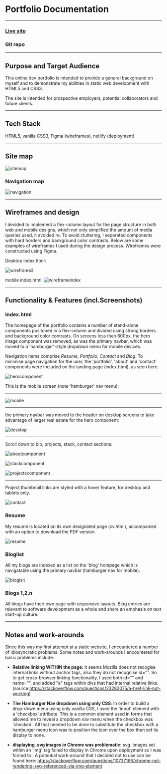 # Portfolio Documentation

---
### <a href="https://thriving-treacle-8b6b78.netlify.app">Live site</a>
### <a>Git repo</a>

---

## Purpose and Target Audience

This online dev portfolio is intended to provide a general background on myself and to demonstrate my abilities in static web development with HTML5 and CSS3.

The site is intended for prospective employers, potential collaborators and future clients.

---

## Tech Stack

HTML5, vanilla CSS3, Figma (wireframes), netlify (deployment)

---

## Site map

![sitemap](/Docs/Sitemap.jpg)

### Navigation map

![navigation](/Docs/Navigationmap.jpg)

---

## Wireframes and design

I decided to implement a flex-column layout for the page structure in both web and mobile designs, which not only simplified the amount of media queries used, it avoided re. To avoid cluttering, I seperated components with hard borders and background color contrasts. Below are some examples of wireframes I used during the design process. Wireframes were constructed using Figma.

Desktop index.html:

![wireframe2](/Docs/Wireframes/index.html.png)

mobile index.html:
![wireframeindex](/Docs/Wireframes/index.html%20(mobile).png)

---

## Functionality & Features (incl.Screenshots)


### Index.html

The homepage of the portfolio contains a number of stand-alone components positoned in a flex-column and divided using strong borders and background color contrasts. On screens less than 600px, the hero image component was removed, as was the primary navbar, which was moved to a 'hamburger'-style dropdown menu for mobile devices.

Navigation items comprise <em>Resume</em>, <em>Portfolio</em>, <em>Contact</em> and <em>Blog</em>. To minimise page navigation for the user, the 'portfolio', 'about' and 'contact' components were included on the landing page (index.html), as seen here:

![herocomponent](/Docs/screenshots/herocomponent.png)

This is the mobile screen (note 'hamburger' nav menu):

---

![mobile](/Docs/screenshots/mobileindex.png)

---

the primary navbar was moved to the header on desktop screens to take advantage of larger real estate for the hero component:

![desktop](/Docs/screenshots/desktopNavbar.png)

---

Scroll down to bio, projects, stack, contact sections:

![aboutcomponent](/Docs/screenshots/aboutcomponent.png)

![stackcomponent](/Docs/screenshots/stackcomponent.png)

![projectscomponent](Docs/screenshots/projectscomponent.png)

---

Project thumbnail links are styled with a hover feature, for desktop and tablets only.

![contact](/Docs/screenshots/contactcomponent.png)

### Resume

My resume is located on its own designated page (cv.html), accompanied with an option to download the PDF version.

![resume](/Docs/screenshots/cvcomponent.png)

### Bloglist

All my blogs are indexed as a list on the 'blog' hompage which is navigatable using the primary navbar (hamburger nav for mobile).

![bloglsit](/Docs/screenshots/bloglist.png)

### Blogs 1,2,n

All blogs have their own page with responsive layouts. Blog entries are relevant to software development as a whole and share an emphasis on text start-up culture.

---


## Notes and work-arounds

Since this was my first attempt at a static website, I encountered a number of idiosyncratic problems. Some notes and work-arounds I encountered for basic problems include:

- **Relative linking WITHIN the page:**
    it seems Mozilla does not recogise internal links without anchor tags, also they do not recognise id="".
    So to get cross-browser linking functionality, I used both id="" and name="", and added "a" tags within divs that had internal relative links. (source:https://stackoverflow.com/questions/23282075/a-href-link-not-working)

- **The Hamburger Nav dropdown using only CSS**:
    In order to build a drop-down menu using only vanilla CSS, I used the 'input' element with a 'checkbox' attribute. This is a common element used in forms that allowed me to reveal a dropdown nav menu when the checkbox was 'checked'. All that needed to be done to substitute the checkbox with a hamburger menu icon was to position the icon over the box then set its display to none.

- **displaying .svg images in Chrome was problematic:**
    svg. images set within an 'img' tag failed to display in Chrome upon deployment so I was forced to . A potential work-around that I decided not to use can be found here: https://stackoverflow.com/questions/10737166/chrome-not-rendering-svg-referenced-via-img-element




